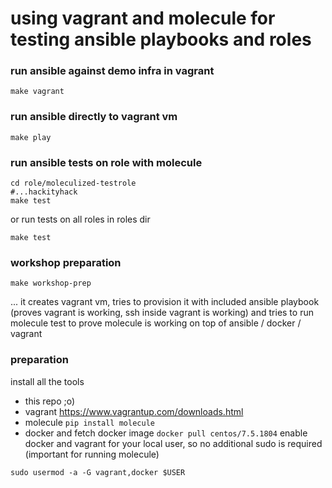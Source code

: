 # using vagrant and molecule for testing ansible playbooks and roles

### run ansible against demo infra in vagrant

```
make vagrant
```

### run ansible directly to vagrant vm

```
make play
```

### run ansible tests on role with molecule

```
cd role/moleculized-testrole
#...hackityhack
make test
```

or run tests on all roles in roles dir
```
make test
```

### workshop preparation

```
make workshop-prep
```
... it creates vagrant vm, tries to provision it with included ansible playbook (proves vagrant is working, ssh inside vagrant is working) and tries to run molecule test to prove molecule is working on top of ansible / docker / vagrant

### preparation

install all the tools
  * this repo ;o)
  * vagrant https://www.vagrantup.com/downloads.html
  * molecule `pip install molecule`
  * docker and fetch docker image ``docker pull centos/7.5.1804``
enable docker and vagrant for your local user, so no additional sudo is required (important for running molecule)
```
sudo usermod -a -G vagrant,docker $USER
```
